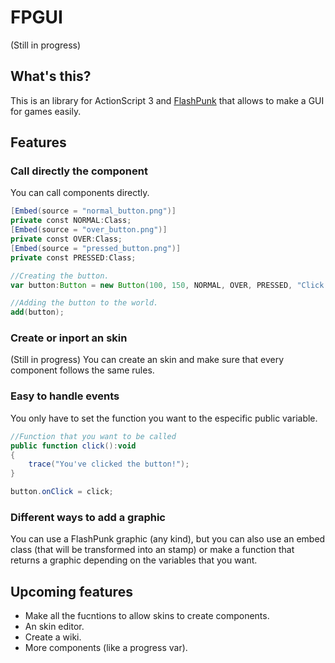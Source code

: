 FPGUI
=====
(Still in progress)

What's this?
------
This is an library for ActionScript 3 and [FlashPunk] that allows to make a GUI for games easily.

Features
------
### Call directly the component
You can call components directly.

``` actionscript
[Embed(source = "normal_button.png")]
private const NORMAL:Class;
[Embed(source = "over_button.png")]
private const OVER:Class;
[Embed(source = "pressed_button.png")]
private const PRESSED:Class;

//Creating the button.
var button:Button = new Button(100, 150, NORMAL, OVER, PRESSED, "Click me!");

//Adding the button to the world.
add(button);
```

### Create or inport an skin
(Still in progress)
You can create an skin and make sure that every component follows the same rules.

### Easy to handle events
You only have to set the function you want to the especific public variable.

``` actionscript
//Function that you want to be called
public function click():void
{
	trace("You've clicked the button!");
}

button.onClick = click;
```

### Different ways to add a graphic
You can use a FlashPunk graphic (any kind), but you can also use an embed class (that will be transformed into an stamp) or make a function that returns a graphic depending on the variables that you want.

Upcoming features
------
  - Make all the fucntions to allow skins to create components.
  - An skin editor.
  - Create a wiki.
  - More components (like a progress var).


[FlashPunk]:http://useflashpunk.net
